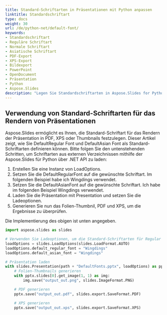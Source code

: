 ```yaml
---
title: Standard-Schriftarten in Präsentationen mit Python anpassen
linktitle: Standardschriftart
type: docs
weight: 30
url: /de/python-net/default-font/
keywords:
- Standardschriftart
- Reguläre Schriftart
- Normale Schriftart
- Asiatische Schriftart
- PDF-Export
- XPS-Export
- Bildexport
- PowerPoint
- OpenDocument
- Präsentation
- Python
- Aspose.Slides
description: "Legen Sie Standardschriftarten in Aspose.Slides for Python fest, um eine korrekte Konvertierung von PowerPoint (PPT, PPTX) und OpenDocument (ODP) in PDF, XPS und Bilder sicherzustellen."
---
```


## **Verwendung von Standard-Schriftarten für das Rendern von Präsentationen**
Aspose.Slides ermöglicht es Ihnen, die Standard-Schriftart für das Rendern der Präsentation in PDF, XPS oder Thumbnails festzulegen. Dieser Artikel zeigt, wie Sie DefaultRegular Font und DefaultAsian Font als Standard-Schriftarten definieren können. Bitte folgen Sie den untenstehenden Schritten, um Schriftarten aus externen Verzeichnissen mithilfe der Aspose.Slides für Python über .NET API zu laden:

1. Erstellen Sie eine Instanz von LoadOptions.
1. Setzen Sie die DefaultRegularFont auf die gewünschte Schriftart. Im folgenden Beispiel habe ich Wingdings verwendet.
1. Setzen Sie die DefaultAsianFont auf die gewünschte Schriftart. Ich habe im folgenden Beispiel Wingdings verwendet.
1. Laden Sie die Präsentation mit Presentation und setzen Sie die Ladeoptionen.
1. Generieren Sie nun das Folien-Thumbnil, PDF und XPS, um die Ergebnisse zu überprüfen.

Die Implementierung des obigen ist unten angegeben.

```py
import aspose.slides as slides

# Verwenden Sie Ladeoptionen, um die Standard-Schriftarten für Regular und Asian zu definieren
loadOptions = slides.LoadOptions(slides.LoadFormat.AUTO)
loadOptions.default_regular_font = "Wingdings"
loadOptions.default_asian_font = "Wingdings"

# Präsentation laden
with slides.Presentation(path + "DefaultFonts.pptx", loadOptions) as pptx:
    # Folien-Thumbnails generieren
    with pptx.slides[0].get_image(1, 1) as img:
        img.save("output_out.png", slides.ImageFormat.PNG)

    # PDF generieren
    pptx.save("output_out.pdf", slides.export.SaveFormat.PDF)

    # XPS generieren
    pptx.save("output_out.xps", slides.export.SaveFormat.XPS)
```